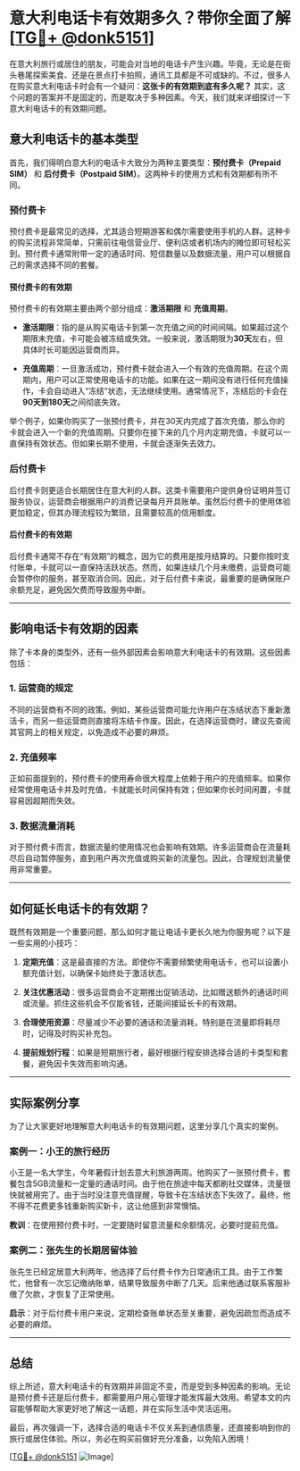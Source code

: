 # 意大利电话卡有效期多久？带你全面了解[[TG💪+ @donk5151](https://t.me/s/donk5151)]

在意大利旅行或居住的朋友，可能会对当地的电话卡产生兴趣。毕竟，无论是在街头巷尾探索美食、还是在景点打卡拍照，通讯工具都是不可或缺的。不过，很多人在购买意大利电话卡时会有一个疑问：**这张卡的有效期到底有多久呢？** 其实，这个问题的答案并不是固定的，而是取决于多种因素。今天，我们就来详细探讨一下意大利电话卡的有效期问题。

## 意大利电话卡的基本类型

首先，我们得明白意大利的电话卡大致分为两种主要类型：**预付费卡（Prepaid SIM）** 和 **后付费卡（Postpaid SIM）**。这两种卡的使用方式和有效期都有所不同。

### 预付费卡

预付费卡是最常见的选择，尤其适合短期游客和偶尔需要使用手机的人群。这种卡的购买流程非常简单，只需前往电信营业厅、便利店或者机场内的摊位即可轻松买到。预付费卡通常附带一定的通话时间、短信数量以及数据流量，用户可以根据自己的需求选择不同的套餐。

#### 预付费卡的有效期

预付费卡的有效期主要由两个部分组成：**激活期限** 和 **充值周期**。

- **激活期限**：指的是从购买电话卡到第一次充值之间的时间间隔。如果超过这个期限未充值，卡可能会被冻结或失效。一般来说，激活期限为**30天**左右，但具体时长可能因运营商而异。
  
- **充值周期**：一旦激活成功，预付费卡就会进入一个有效的充值周期。在这个周期内，用户可以正常使用电话卡的功能。如果在这一期间没有进行任何充值操作，卡会自动进入“冻结”状态，无法继续使用。通常情况下，冻结后的卡会在**90天到180天**之间彻底失效。

举个例子，如果你购买了一张预付费卡，并在30天内完成了首次充值，那么你的卡就会进入一个新的充值周期。只要你在接下来的几个月内定期充值，卡就可以一直保持有效状态。但如果长期不使用，卡就会逐渐失去效力。

### 后付费卡

后付费卡则更适合长期居住在意大利的人群。这类卡需要用户提供身份证明并签订服务协议，运营商会根据用户的消费记录每月开具账单。虽然后付费卡的使用体验更加稳定，但其办理流程较为繁琐，且需要较高的信用额度。

#### 后付费卡的有效期

后付费卡通常不存在“有效期”的概念，因为它的费用是按月结算的。只要你按时支付账单，卡就可以一直保持活跃状态。然而，如果连续几个月未缴费，运营商可能会暂停你的服务，甚至取消合同。因此，对于后付费卡来说，最重要的是确保账户余额充足，避免因欠费而导致服务中断。

---

## 影响电话卡有效期的因素

除了卡本身的类型外，还有一些外部因素会影响意大利电话卡的有效期。这些因素包括：

### 1. **运营商的规定**

不同的运营商有不同的政策。例如，某些运营商可能允许用户在冻结状态下重新激活卡，而另一些运营商则直接将冻结卡作废。因此，在选择运营商时，建议先查阅其官网上的相关规定，以免造成不必要的麻烦。

### 2. **充值频率**

正如前面提到的，预付费卡的使用寿命很大程度上依赖于用户的充值频率。如果你经常使用电话卡并及时充值，卡就能长时间保持有效；但如果你长时间闲置，卡就容易因超期而失效。

### 3. **数据流量消耗**

对于预付费卡而言，数据流量的使用情况也会影响有效期。许多运营商会在流量耗尽后自动暂停服务，直到用户再次充值或购买新的流量包。因此，合理规划流量使用非常重要。

---

## 如何延长电话卡的有效期？

既然有效期是一个重要问题，那么如何才能让电话卡更长久地为你服务呢？以下是一些实用的小技巧：

1. **定期充值**：这是最直接的方法。即使你不需要频繁使用电话卡，也可以设置小额充值计划，以确保卡始终处于激活状态。

2. **关注优惠活动**：很多运营商会不定期推出促销活动，比如赠送额外的通话时间或流量。抓住这些机会不仅能省钱，还能间接延长卡的有效期。

3. **合理使用资源**：尽量减少不必要的通话和流量消耗，特别是在流量即将耗尽时，记得及时购买补充包。

4. **提前规划行程**：如果是短期旅行者，最好根据行程安排选择合适的卡类型和套餐，避免因卡失效而影响沟通。

---

## 实际案例分享

为了让大家更好地理解意大利电话卡的有效期问题，这里分享几个真实的案例。

### 案例一：小王的旅行经历

小王是一名大学生，今年暑假计划去意大利旅游两周。他购买了一张预付费卡，套餐包含5GB流量和一定量的通话时间。由于他在旅途中每天都刷社交媒体，流量很快就被用完了。由于当时没注意充值提醒，导致卡在冻结状态下失效了。最终，他不得不花费更多钱重新购买新卡，这让他感到非常懊恼。

**教训**：在使用预付费卡时，一定要随时留意流量和余额情况，必要时提前充值。

### 案例二：张先生的长期居留体验

张先生已经定居意大利两年，他选择了后付费卡作为日常通讯工具。由于工作繁忙，他曾有一次忘记缴纳账单，结果导致服务中断了几天。后来他通过联系客服补缴了欠款，才恢复了正常使用。

**启示**：对于后付费卡用户来说，定期检查账单状态至关重要，避免因疏忽而造成不必要的麻烦。

---

## 总结

综上所述，意大利电话卡的有效期并非固定不变，而是受到多种因素的影响。无论是预付费卡还是后付费卡，都需要用户用心管理才能发挥最大效用。希望本文的内容能够帮助大家更好地了解这一话题，并在实际生活中灵活运用。

最后，再次强调一下，选择合适的电话卡不仅关系到通信质量，还直接影响到你的旅行或居住体验。所以，务必在购买前做好充分准备，以免陷入困境！

[[TG💪+ @donk5151](https://t.me/s/donk5151) ![Image](https://i.postimg.cc/rwNCRYN7/Snipaste-2025-04-30-17-27-05.png)]